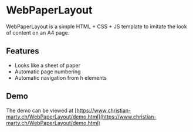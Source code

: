 # WebPaperLayout 

WebPaperLayout is a simple HTML + CSS + JS template to imitate the look of content on an A4 page.

## Features
* Looks like a sheet of paper
* Automatic page numbering 
* Automatic navigation from h elements 

## Demo
The demo can be viewed at [https://www.christian-marty.ch/WebPaperLayout/demo.html](https://www.christian-marty.ch/WebPaperLayout/demo.html)